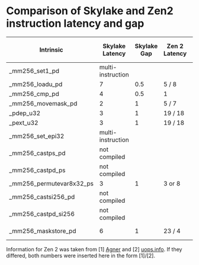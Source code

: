 # Comparison of Skylake and Zen2 instruction latency and gap

| Intrinsic                | Skylake Latency   | Skylake Gap | Zen 2 Latency | Zen 2 Gap |
| ------------------------ | ----------------- | ----------- | ------------- | --------- |
| _mm256_set1_pd           | multi-instruction |             |               |           |
| _mm256_loadu_pd          | 7                 | 0.5         | 5 / 8         | 0.5       |
| _mm256_cmp_pd            | 4                 | 0.5         | 1             | 0.5       |
| _mm256_movemask_pd       | 2                 | 1           | 5 / 7         | 1         |
| _pdep_u32                | 3                 | 1           | 19 / 18       | 19        |
| _pext_u32                | 3                 | 1           | 19 / 18       | 19        |
| _mm256_set_epi32         | multi-instruction |             |               |           |
| _mm256_castps_pd         | not compiled      |             |               |           |
| _mm256_castpd_ps         | not compiled      |             |               |           |
| _mm256_permutevar8x32_ps | 3                 | 1           | 3 or 8           | 2         |
| _mm256_castsi256_pd      | not compiled      |             |               |           |
| _mm256_castpd_si256      | not compiled      |             |               |           |
| _mm256_maskstore_pd      | 6                 | 1           | 23 / 4        | 12 / 6    |


Information for Zen 2 was taken from [1] [Agner](https://www.agner.org/optimize/instruction_tables.pdf) and [2] [uops.info](https://uops.info). If they differed, both numbers were inserted here in the form [1]/[2].